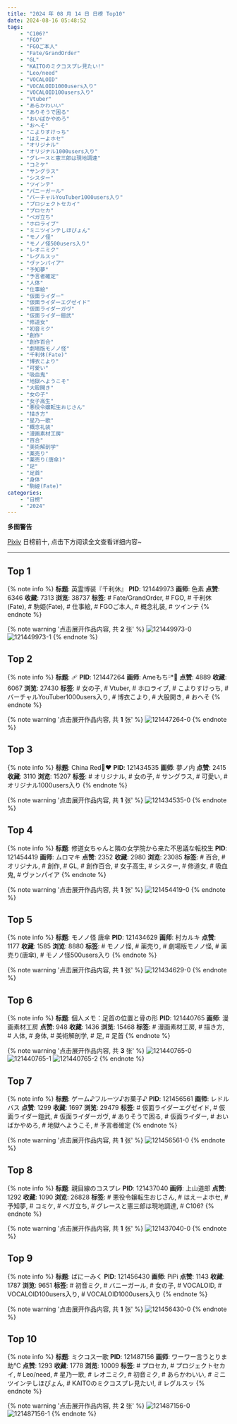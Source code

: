 ```yaml
---
title: "2024 年 08 月 14 日 日榜 Top10"
date: 2024-08-16 05:48:52
tags:
    - "C106?"
    - "FGO"
    - "FGOご本人"
    - "Fate/GrandOrder"
    - "GL"
    - "KAITOのミクコスプレ見たい!"
    - "Leo/need"
    - "VOCALOID"
    - "VOCALOID1000users入り"
    - "VOCALOID100users入り"
    - "Vtuber"
    - "あらかわいい"
    - "ありそうで困る"
    - "おいばかやめろ"
    - "おへそ"
    - "こよりすけっち"
    - "はえーよホセ"
    - "オリジナル"
    - "オリジナル1000users入り"
    - "グレースと憲三郎は現地調達"
    - "コミケ"
    - "サングラス"
    - "シスター"
    - "ツインテ"
    - "バニーガール"
    - "バーチャルYouTuber1000users入り"
    - "プロジェクトセカイ"
    - "プロセカ"
    - "ベガ立ち"
    - "ホロライブ"
    - "ミニツインテしほぴょん"
    - "モノノ怪"
    - "モノノ怪500users入り"
    - "レオニミク"
    - "レグルスッ"
    - "ヴァンパイア"
    - "予知夢"
    - "予言者確定"
    - "人体"
    - "仕事絵"
    - "仮面ライダー"
    - "仮面ライダーエグゼイド"
    - "仮面ライダーガヴ"
    - "仮面ライダー鎧武"
    - "修道女"
    - "初音ミク"
    - "創作"
    - "創作百合"
    - "劇場版モノノ怪"
    - "千利休(Fate)"
    - "博衣こより"
    - "可愛い"
    - "吸血鬼"
    - "地獄へようこそ"
    - "大股開き"
    - "女の子"
    - "女子高生"
    - "悪役令嬢転生おじさん"
    - "描き方"
    - "星乃一歌"
    - "概念礼装"
    - "漫画素材工房"
    - "百合"
    - "美術解剖学"
    - "薬売り"
    - "薬売り(唐傘)"
    - "足"
    - "足首"
    - "身体"
    - "駒姫(Fate)"
categories:
    - "日榜"
    - "2024"
---
```


<i class="fa fa-triangle-exclamation"></i>**多图警告**<i class="fa fa-triangle-exclamation"></i>

[Pixiv](https://www.pixiv.net/) 日榜前十, 点击下方阅读全文查看详细内容~

<!-- more -->

---

## Top 1

{% note info %}
**标题**: 英霊博装『千利休』
**PID**: 121449973 **画师**: 色素
**点赞**: 6346 **收藏**: 7313 **浏览**: 38737
**标签**: # Fate/GrandOrder, # FGO, # 千利休(Fate), # 駒姫(Fate), # 仕事絵, # FGOご本人, # 概念礼装, # ツインテ
{% endnote %}

{% note warning '点击展开作品内容, 共 **2** 张' %}
![121449973-0](https://i.pixiv.re/img-original/img/2024/08/13/15/43/09/121449973_p0.png)
![121449973-1](https://i.pixiv.re/img-original/img/2024/08/13/15/43/09/121449973_p1.png)
{% endnote %}

## Top 2

{% note info %}
**标题**: 🩹
**PID**: 121447264 **画师**: Ameもちᵕ̈*🍭
**点赞**: 4889 **收藏**: 6067 **浏览**: 27430
**标签**: # 女の子, # Vtuber, # ホロライブ, # こよりすけっち, # バーチャルYouTuber1000users入り, # 博衣こより, # 大股開き, # おへそ
{% endnote %}

{% note warning '点击展开作品内容, 共 **1** 张' %}
![121447264-0](https://i.pixiv.re/img-original/img/2024/08/13/13/14/48/121447264_p0.jpg)
{% endnote %}

## Top 3

{% note info %}
**标题**: China Red🐼♥️
**PID**: 121434535 **画师**: 夢ノ内
**点赞**: 2415 **收藏**: 3110 **浏览**: 15207
**标签**: # オリジナル, # 女の子, # サングラス, # 可愛い, # オリジナル1000users入り
{% endnote %}

{% note warning '点击展开作品内容, 共 **1** 张' %}
![121434535-0](https://i.pixiv.re/img-original/img/2024/08/13/00/00/10/121434535_p0.jpg)
{% endnote %}

## Top 4

{% note info %}
**标题**: 修道女ちゃんと隣の女学院から来た不思議な転校生
**PID**: 121454419 **画师**: ムロマキ
**点赞**: 2352 **收藏**: 2980 **浏览**: 23085
**标签**: # 百合, # オリジナル, # 創作, # GL, # 創作百合, # 女子高生, # シスター, # 修道女, # 吸血鬼, # ヴァンパイア
{% endnote %}

{% note warning '点击展开作品内容, 共 **1** 张' %}
![121454419-0](https://i.pixiv.re/img-original/img/2024/08/13/18/55/59/121454419_p0.jpg)
{% endnote %}

## Top 5

{% note info %}
**标题**: モノノ怪 唐傘
**PID**: 121434629 **画师**: 村カルキ
**点赞**: 1177 **收藏**: 1585 **浏览**: 8880
**标签**: # モノノ怪, # 薬売り, # 劇場版モノノ怪, # 薬売り(唐傘), # モノノ怪500users入り
{% endnote %}

{% note warning '点击展开作品内容, 共 **1** 张' %}
![121434629-0](https://i.pixiv.re/img-original/img/2024/08/13/00/00/28/121434629_p0.jpg)
{% endnote %}

## Top 6

{% note info %}
**标题**: 個人メモ：足首の位置と骨の形
**PID**: 121440765 **画师**: 漫画素材工房
**点赞**: 948 **收藏**: 1436 **浏览**: 15468
**标签**: # 漫画素材工房, # 描き方, # 人体, # 身体, # 美術解剖学, # 足, # 足首
{% endnote %}

{% note warning '点击展开作品内容, 共 **3** 张' %}
![121440765-0](https://i.pixiv.re/img-original/img/2024/08/13/06/00/07/121440765_p0.jpg)
![121440765-1](https://i.pixiv.re/img-original/img/2024/08/13/06/00/07/121440765_p1.jpg)
![121440765-2](https://i.pixiv.re/img-original/img/2024/08/13/06/00/07/121440765_p2.jpg)
{% endnote %}

## Top 7

{% note info %}
**标题**: ゲーム♪フルーツ♪お菓子♪
**PID**: 121456561 **画师**: レドルバス
**点赞**: 1299 **收藏**: 1697 **浏览**: 29479
**标签**: # 仮面ライダーエグゼイド, # 仮面ライダー鎧武, # 仮面ライダーガヴ, # ありそうで困る, # 仮面ライダー, # おいばかやめろ, # 地獄へようこそ, # 予言者確定
{% endnote %}

{% note warning '点击展开作品内容, 共 **1** 张' %}
![121456561-0](https://i.pixiv.re/img-original/img/2024/08/13/20/12/25/121456561_p0.png)
{% endnote %}

## Top 8

{% note info %}
**标题**: 親目線のコスプレ
**PID**: 121437040 **画师**: 上山道郎
**点赞**: 1292 **收藏**: 1090 **浏览**: 26828
**标签**: # 悪役令嬢転生おじさん, # はえーよホセ, # 予知夢, # コミケ, # ベガ立ち, # グレースと憲三郎は現地調達, # C106?
{% endnote %}

{% note warning '点击展开作品内容, 共 **1** 张' %}
![121437040-0](https://i.pixiv.re/img-original/img/2024/08/13/01/17/20/121437040_p0.jpg)
{% endnote %}

## Top 9

{% note info %}
**标题**: ばにーみく
**PID**: 121456430 **画师**: PiPi
**点赞**: 1143 **收藏**: 1787 **浏览**: 9651
**标签**: # 初音ミク, # バニーガール, # 女の子, # VOCALOID, # VOCALOID100users入り, # VOCALOID1000users入り
{% endnote %}

{% note warning '点击展开作品内容, 共 **1** 张' %}
![121456430-0](https://i.pixiv.re/img-original/img/2024/08/13/20/07/33/121456430_p0.jpg)
{% endnote %}

## Top 10

{% note info %}
**标题**: ミクコス一歌
**PID**: 121487156 **画师**: ワーワー言うとりま助℃
**点赞**: 1293 **收藏**: 1778 **浏览**: 10009
**标签**: # プロセカ, # プロジェクトセカイ, # Leo/need, # 星乃一歌, # レオニミク, # 初音ミク, # あらかわいい, # ミニツインテしほぴょん, # KAITOのミクコスプレ見たい!, # レグルスッ
{% endnote %}

{% note warning '点击展开作品内容, 共 **2** 张' %}
![121487156-0](https://i.pixiv.re/img-original/img/2024/08/14/20/40/47/121487156_p0.png)
![121487156-1](https://i.pixiv.re/img-original/img/2024/08/14/20/40/47/121487156_p1.png)
{% endnote %}
